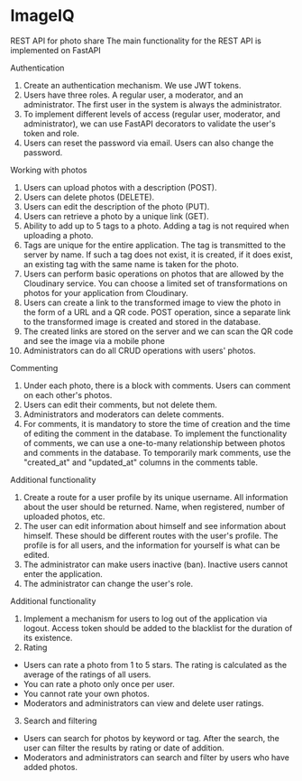 # ImageIQ
REST API for photo share
The main functionality for the REST API is implemented on FastAPI

Authentication
1.	Create an authentication mechanism. We use JWT tokens.
2.	Users have three roles. A regular user, a moderator, and an administrator. The first user in the system is always the administrator. 
3.	To implement different levels of access (regular user, moderator, and administrator), we can use FastAPI decorators to validate the user's token and role.
4.	Users can reset the password via email. Users can also change the password.

Working with photos
1.	Users can upload photos with a description (POST).
2.	Users can delete photos (DELETE).
3.	Users can edit the description of the photo (PUT).
4.	Users can retrieve a photo by a unique link (GET).
5.	Ability to add up to 5 tags to a photo. Adding a tag is not required when uploading a photo.
6.	Tags are unique for the entire application. The tag is transmitted to the server by name. If such a tag does not exist, it is created, if it does exist, an existing tag with the same name is taken for the photo.
7.	Users can perform basic operations on photos that are allowed by the Cloudinary service. You can choose a limited set of transformations on photos for your application from Cloudinary.
8.	Users can create a link to the transformed image to view the photo in the form of a URL and a QR code. POST operation, since a separate link to the transformed image is created and stored in the database.
9.	The created links are stored on the server and we can scan the QR code and see the image via a mobile phone
10.	Administrators can do all CRUD operations with users' photos.

Commenting
1.	Under each photo, there is a block with comments. Users can comment on each other's photos.
2.	Users can edit their comments, but not delete them.
3.	Administrators and moderators can delete comments.
4.	For comments, it is mandatory to store the time of creation and the time of editing the comment in the database. To implement the functionality of comments, we can use a one-to-many relationship between photos and comments in the database. To temporarily mark comments, use the "created_at" and "updated_at" columns in the comments table.

Additional functionality
1.	Create a route for a user profile by its unique username. All information about the user should be returned. Name, when registered, number of uploaded photos, etc.
2.	The user can edit information about himself and see information about himself. These should be different routes with the user's profile. The profile is for all users, and the information for yourself is what can be edited.
3.	The administrator can make users inactive (ban). Inactive users cannot enter the application.
4.	The administrator can change the user's role. 

Additional functionality
1.	Implement a mechanism for users to log out of the application via logout. Access token should be added to the blacklist for the duration of its existence.
2.	Rating
- Users can rate a photo from 1 to 5 stars. The rating is calculated as the average of the ratings of all users. 
- You can rate a photo only once per user. 
- You cannot rate your own photos. 
- Moderators and administrators can view and delete user ratings.
3.	Search and filtering
- Users can search for photos by keyword or tag. After the search, the user can filter the results by rating or date of addition. 
- Moderators and administrators can search and filter by users who have added photos.
